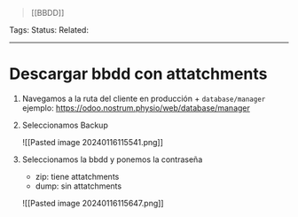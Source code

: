 > [[BBDD]]

Tags: 
Status: 
Related: 

___

# Descargar bbdd con attatchments

1. Navegamos a la ruta del cliente en producción + `database/manager`
	ejemplo: https://odoo.nostrum.physio/web/database/manager
	
2. Seleccionamos Backup

	![[Pasted image 20240116115541.png]]

3. Seleccionamos la bbdd y ponemos la contraseña

	- zip: tiene attatchments
	- dump: sin attatchments

	![[Pasted image 20240116115647.png]]